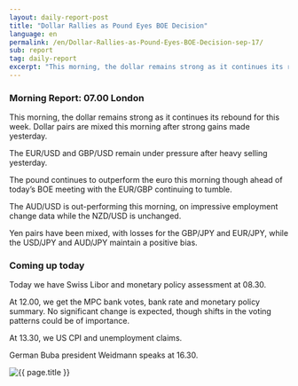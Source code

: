 ```yaml
---
layout: daily-report-post
title: "Dollar Rallies as Pound Eyes BOE Decision"
language: en
permalink: /en/Dollar-Rallies-as-Pound-Eyes-BOE-Decision-sep-17/
sub: report
tag: daily-report
excerpt: "This morning, the dollar remains strong as it continues its rebound for this week. Dollar pairs are mixed this morning after strong gains made yesterday ..."
---
```

### Morning Report: 07.00 London

This morning, the dollar remains strong as it continues its rebound for this week. Dollar pairs are mixed this morning after strong gains made yesterday. 

The EUR/USD and GBP/USD remain under pressure after heavy selling yesterday. 

The pound continues to outperform the euro this morning though ahead of today’s BOE meeting with the EUR/GBP continuing to tumble. 

The AUD/USD is out-performing this morning, on impressive employment change data while the NZD/USD is unchanged. 

Yen pairs have been mixed, with losses for the GBP/JPY and EUR/JPY, while the USD/JPY and AUD/JPY maintain a positive bias. 

### Coming up today

Today we have Swiss Libor and monetary policy assessment at 08.30. 

At 12.00, we get the MPC bank votes, bank rate and monetary policy summary. No significant change is expected, though shifts in the voting patterns could be of importance. 

At 13.30, we US CPI and unemployment claims. 

German Buba president Weidmann speaks at 16.30.

<p><img src="{{ "/assets/images/daily-report/2017-09-14_06-31-11.jpg" | relative_url }}" alt="{{ page.title }}" title="{{ page.title }}"></p>
